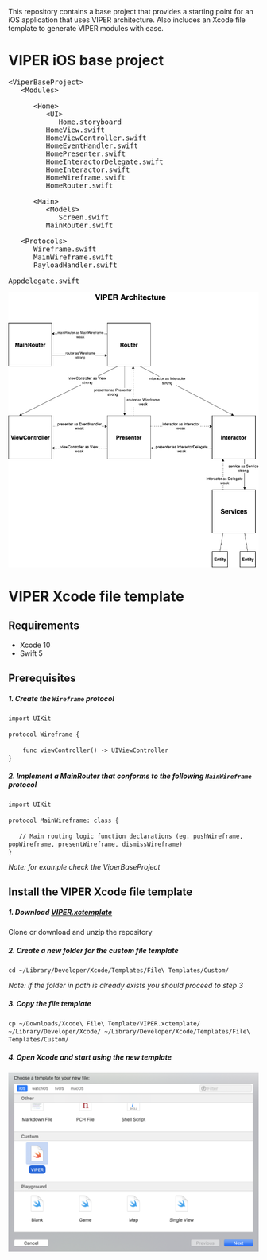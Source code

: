This repository contains a base project that provides a starting point for an iOS application that uses VIPER architecture.
Also includes an Xcode file template to generate VIPER modules with ease.

# VIPER iOS base project

<pre>
&lt;ViperBaseProject&gt;
   &lt;Modules&gt;
   
      &lt;Home&gt;
         &lt;UI&gt;
            Home.storyboard
         HomeView.swift
         HomeViewController.swift
         HomeEventHandler.swift
         HomePresenter.swift
         HomeInteractorDelegate.swift
         HomeInteractor.swift
         HomeWireframe.swift
         HomeRouter.swift
         
      &lt;Main&gt;
         &lt;Models&gt;
            Screen.swift
         MainRouter.swift
         
   &lt;Protocols&gt;
      Wireframe.swift
      MainWireframe.swift
      PayloadHandler.swift
      
Appdelegate.swift
</pre>

<p align="center">
<img src="images/viper-diagram.png" width="811" title="VIPER Architecture">
</p>

# VIPER Xcode file template

## Requirements

- Xcode 10
- Swift 5

## Prerequisites
##### 1. Create the `Wireframe` protocol
```
import UIKit

protocol Wireframe {

    func viewController() -> UIViewController
}
```

##### 2. Implement a MainRouter that conforms to the following `MainWireframe` protocol
```
import UIKit

protocol MainWireframe: class {

   // Main routing logic function declarations (eg. pushWireframe, popWireframe, presentWireframe, dismissWireframe)
}
```
_Note: for example check the ViperBaseProject_

## Install the VIPER Xcode file template
##### 1. Download <a href="Xcode File Template/VIPER.xctemplate">VIPER.xctemplate</a>

Clone or download and unzip the repository

##### 2. Create a new folder for the custom file template
```
cd ~/Library/Developer/Xcode/Templates/File\ Templates/Custom/
```
_Note: if the folder in path is already exists you should proceed to step 3_

##### 3. Copy the file template
```
cp ~/Downloads/Xcode\ File\ Template/VIPER.xctemplate/ ~/Library/Developer/Xcode/ ~/Library/Developer/Xcode/Templates/File\ Templates/Custom/
```
##### 4. Open Xcode and start using the new template
<p align="center">
<img src="images/xcode-file-template.png" width="722" title="VIPER Architecture">
</p>
